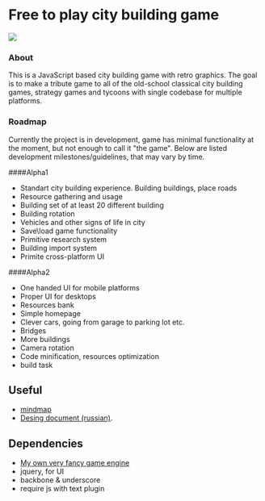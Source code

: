 # Free to play city building game

<img align="center" src="https://bitbucket.org/narushevich/vkaria/raw/6cb997160d2af472df6ca3c8da771141264d8f64/Isometrica.png">

### About
This is a JavaScript based city building game with retro graphics. 
The goal is to make a tribute game to all of the old-school classical city building games, strategy games and tycoons with single codebase for multiple platforms.

### Roadmap
Currently the project is in development, game has minimal functionality at the moment, but not enough to call it "the game".
Below are listed development milestones/guidelines, that may vary by time.

####Alpha1

* Standart city building experience. Building buildings, place roads
* Resource gathering and usage
* Building set of at least 20 different building
* Building rotation
* Vehicles and other signs of life in city
* Save\load game functionality
* Primitive research system
* Building import system
* Primite cross-platform UI

####Alpha2

* One handed UI for mobile platforms
* Proper UI for desktops
* Resources bank
* Simple homepage
* Clever cars, going from garage to parking lot etc.
* Bridges
* More buildings
* Camera rotation
* Code minification, resources optimization
* build task

## Useful
* [mindmap](http://www.text2mindmap.com/WLGHmJ)
* [Desing document (russian)](https://docs.google.com/document/d/1gwC2RWAbepw1x5oCpR83NVXAHLEUXlBzl2u1vu4LaE4/edit?usp=sharing).

## Dependencies
* [My own very fancy game engine](https://bitbucket.org/narushevich/scalia)
* jquery, for UI
* backbone & underscore
* require js with text plugin
